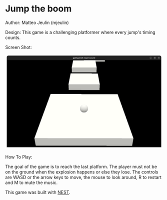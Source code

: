 # Jump the boom

Author: Matteo Jeulin (mjeulin)

Design: This game is a challenging platformer where every jump's timing counts.

Screen Shot:

![Screen Shot](screenshot.png)

How To Play:

The goal of the game is to reach the last platform. The player must not be on the ground when the explosion happens or else they lose.
The controls are WASD or the arrow keys to move, the mouse to look around, R to restart and M to mute the music.

This game was built with [NEST](NEST.md).
